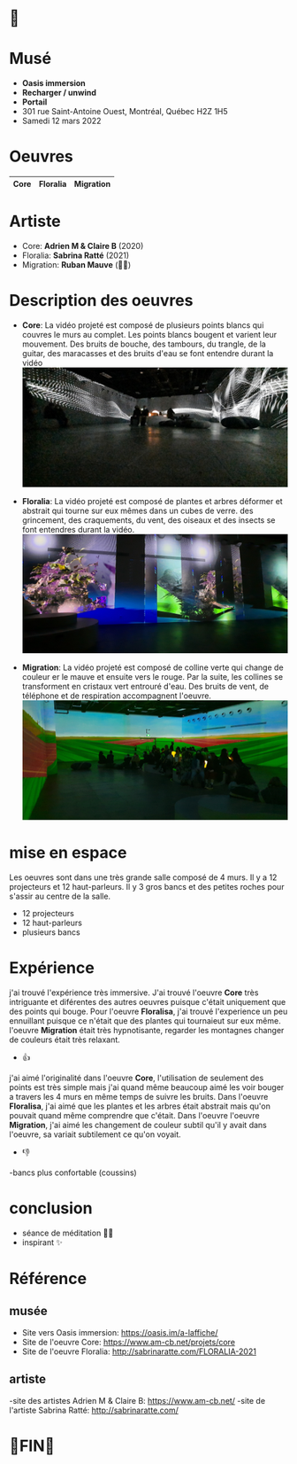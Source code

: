 
# 👋



# Musé
- **Oasis immersion**
- **Recharger / unwind**
- **Portail**
- 301 rue Saint-Antoine Ouest, Montréal, Québec H2Z 1H5
- Samedi 12 mars 2022
# Oeuvres 
| Core | Floralia | Migration |
|------|----------|-----------|
# Artiste
- Core: **Adrien M & Claire B** (2020)
- Floralia: **Sabrina Ratté** (2021)
- Migration: **Ruban Mauve** (🤷‍♂️)
# Description des oeuvres
- **Core**: La vidéo projeté est composé de plusieurs points blancs qui couvres le murs au complet. Les points blancs bougent et varient leur mouvement. Des bruits de bouche, des tambours, du trangle, de la guitar, des maracasses et des bruits d'eau se font entendre durant la vidéo
![image de l'oeuvre core](media/image_core.jpg)

- **Floralia**: La vidéo projeté est composé de plantes et arbres déformer et abstrait qui tourne sur eux mêmes dans un cubes de verre. des grincement, des craquements, du vent, des oiseaux et des insects se font entendres durant la vidéo.
![image de l'oeuvre floralia](media/image_floralia.jpg)

- **Migration**: La vidéo projeté est composé de colline verte qui change de couleur er le mauve et ensuite vers le rouge. Par la suite, les collines se transforment en cristaux vert entrouré d'eau. Des bruits de vent, de téléphone et de respiration accompagnent l'oeuvre.
![image de l'oeuvre migration](media/image_migration.jpg)

# mise en espace
Les oeuvres sont dans une très grande salle composé de 4 murs. Il y a 12 projecteurs et 12 haut-parleurs. Il y 3 gros bancs et des petites roches pour s'assir au centre de la salle.
- 12 projecteurs
- 12 haut-parleurs
- plusieurs bancs

# Expérience

 j'ai trouvé l'expérience très immersive. J'ai trouvé l'oeuvre **Core** très intriguante et diférentes des autres oeuvres puisque c'était uniquement que des points qui bouge. Pour l'oeuvre **Floralisa**, j'ai trouvé l'experience un peu ennuillant puisque ce n'était que des plantes qui tournaieut sur eux même. l'oeuvre **Migration** était très hypnotisante, regarder les montagnes changer de couleurs était très relaxant.
- 👍

j'ai aimé l'originalité dans l'oeuvre **Core**, l'utilisation de seulement des points est très simple mais j'ai quand même beaucoup aimé les voir bouger a travers les 4 murs en même temps de suivre les bruits. Dans l'oeuvre **Floralisa**, j'ai aimé que les plantes et les arbres était abstrait mais qu'on pouvait quand même comprendre que c'était. Dans l'oeuvre l'oeuvre **Migration**, j'ai aimé les changement de couleur subtil qu'il y avait dans l'oeuvre, sa variait subtilement ce qu'on voyait.
- 👎

-bancs plus confortable (coussins)
# conclusion
- séance de méditation 🧘‍♂️
- inspirant ✨
# Référence
## musée
- Site vers Oasis immersion: https://oasis.im/a-laffiche/
- Site de l'oeuvre Core: https://www.am-cb.net/projets/core
- Site de l'oeuvre Floralia: http://sabrinaratte.com/FLORALIA-2021
## artiste
-site des artistes Adrien M & Claire B: https://www.am-cb.net/
-site de l'artiste Sabrina Ratté: http://sabrinaratte.com/
# 🥇FIN🥇
